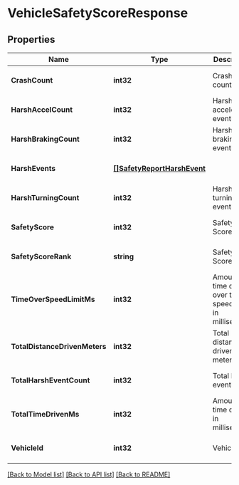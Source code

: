 # VehicleSafetyScoreResponse

## Properties
Name | Type | Description | Notes
------------ | ------------- | ------------- | -------------
**CrashCount** | **int32** | Crash event count | [optional] [default to null]
**HarshAccelCount** | **int32** | Harsh acceleration event count | [optional] [default to null]
**HarshBrakingCount** | **int32** | Harsh braking event count | [optional] [default to null]
**HarshEvents** | [**[]SafetyReportHarshEvent**](SafetyReportHarshEvent.md) |  | [optional] [default to null]
**HarshTurningCount** | **int32** | Harsh turning event count | [optional] [default to null]
**SafetyScore** | **int32** | Safety Score | [optional] [default to null]
**SafetyScoreRank** | **string** | Safety Score Rank | [optional] [default to null]
**TimeOverSpeedLimitMs** | **int32** | Amount of time driven over the speed limit in milliseconds | [optional] [default to null]
**TotalDistanceDrivenMeters** | **int32** | Total distance driven in meters | [optional] [default to null]
**TotalHarshEventCount** | **int32** | Total harsh event count | [optional] [default to null]
**TotalTimeDrivenMs** | **int32** | Amount of time driven in milliseconds | [optional] [default to null]
**VehicleId** | **int32** | Vehicle ID | [optional] [default to null]

[[Back to Model list]](../README.md#documentation-for-models) [[Back to API list]](../README.md#documentation-for-api-endpoints) [[Back to README]](../README.md)


